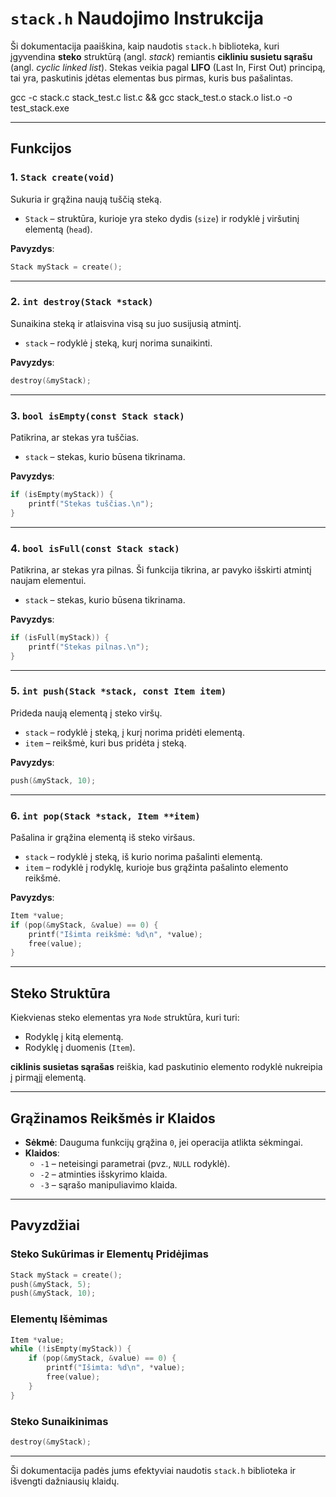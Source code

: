 # `stack.h` Naudojimo Instrukcija

Ši dokumentacija paaiškina, kaip naudotis `stack.h` biblioteka, kuri įgyvendina **steko** struktūrą (angl. *stack*) remiantis **cikliniu susietu sąrašu** (angl. *cyclic linked list*). Stekas veikia pagal **LIFO** (Last In, First Out) principą, tai yra, paskutinis įdėtas elementas bus pirmas, kuris bus pašalintas.

gcc -c stack.c stack_test.c list.c && gcc stack_test.o stack.o list.o -o test_stack.exe

---

## Funkcijos

### 1. `Stack create(void)`
Sukuria ir grąžina naują tuščią steką.   
- `Stack` – struktūra, kurioje yra steko dydis (`size`) ir rodyklė į viršutinį elementą (`head`).

**Pavyzdys**:
```c
Stack myStack = create();
```

---

### 2. `int destroy(Stack *stack)`

Sunaikina steką ir atlaisvina visą su juo susijusią atmintį.  

- `stack` – rodyklė į steką, kurį norima sunaikinti.


**Pavyzdys**:

```c
destroy(&myStack);
```

---

### 3. `bool isEmpty(const Stack stack)`
Patikrina, ar stekas yra tuščias.  

- `stack` – stekas, kurio būsena tikrinama.

**Pavyzdys**:
```c
if (isEmpty(myStack)) {
    printf("Stekas tuščias.\n");
}
```

---

### 4. `bool isFull(const Stack stack)`
Patikrina, ar stekas yra pilnas. Ši funkcija tikrina, ar pavyko išskirti atmintį naujam elementui.  

- `stack` – stekas, kurio būsena tikrinama.

**Pavyzdys**:
```c
if (isFull(myStack)) {
    printf("Stekas pilnas.\n");
}
```

---

### 5. `int push(Stack *stack, const Item item)`
Prideda naują elementą į steko viršų.  

- `stack` – rodyklė į steką, į kurį norima pridėti elementą.
- `item` – reikšmė, kuri bus pridėta į steką.

**Pavyzdys**:
```c
push(&myStack, 10);
```

---

### 6. `int pop(Stack *stack, Item **item)`
Pašalina ir grąžina elementą iš steko viršaus.  

- `stack` – rodyklė į steką, iš kurio norima pašalinti elementą.
- `item` – rodyklė į rodyklę, kurioje bus grąžinta pašalinto elemento reikšmė.

**Pavyzdys**:
```c
Item *value;
if (pop(&myStack, &value) == 0) {
    printf("Išimta reikšmė: %d\n", *value);
    free(value);
}
```

---

## Steko Struktūra

Kiekvienas steko elementas yra `Node` struktūra, kuri turi:
- Rodyklę į kitą elementą.
- Rodyklę į duomenis (`Item`).

**ciklinis susietas sąrašas** reiškia, kad paskutinio elemento rodyklė nukreipia į pirmąjį elementą.

---

## Grąžinamos Reikšmės ir Klaidos

- **Sėkmė**: Dauguma funkcijų grąžina `0`, jei operacija atlikta sėkmingai.
- **Klaidos**: 
  - `-1` – neteisingi parametrai (pvz., `NULL` rodyklė).
  - `-2` – atminties išskyrimo klaida.
  - `-3` – sąrašo manipuliavimo klaida.

---

## Pavyzdžiai

### Steko Sukūrimas ir Elementų Pridėjimas
```c
Stack myStack = create();
push(&myStack, 5);
push(&myStack, 10);
```

### Elementų Išėmimas
```c
Item *value;
while (!isEmpty(myStack)) {
    if (pop(&myStack, &value) == 0) {
        printf("Išimta: %d\n", *value);
        free(value);
    }
}
```

### Steko Sunaikinimas
```c
destroy(&myStack);
```

---
Ši dokumentacija padės jums efektyviai naudotis `stack.h` biblioteka ir išvengti dažniausių klaidų.
